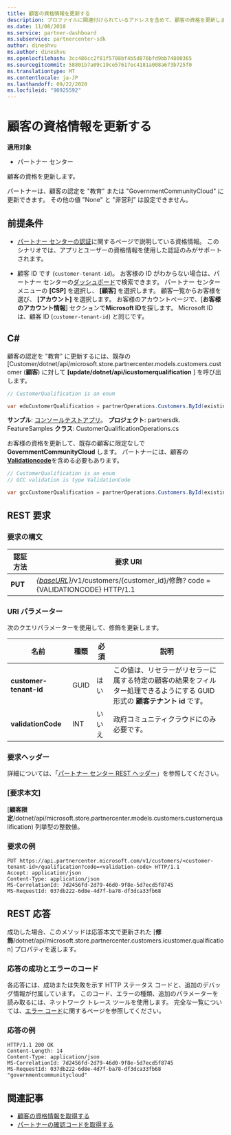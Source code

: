 ```yaml
---
title: 顧客の資格情報を更新する
description: プロファイルに関連付けられているアドレスを含めて、顧客の資格を更新します。
ms.date: 11/08/2018
ms.service: partner-dashboard
ms.subservice: partnercenter-sdk
author: dineshvu
ms.author: dineshvu
ms.openlocfilehash: 3cc486cc2f81f5708bf4b5d876bfd9bb74800365
ms.sourcegitcommit: 58801b7a09c19ce57617ec4181a008a673b725f0
ms.translationtype: MT
ms.contentlocale: ja-JP
ms.lasthandoff: 09/22/2020
ms.locfileid: "90925592"
---
```

# <a name="update-a-customers-qualification"></a>顧客の資格情報を更新する

**適用対象**

- パートナー センター

顧客の資格を更新します。

パートナーは、顧客の認定を "教育" または "GovernmentCommunityCloud" に更新できます。 その他の値 "None" と "非営利" は設定できません。

## <a name="prerequisites"></a>前提条件

- [パートナー センターの認証](partner-center-authentication.md)に関するページで説明している資格情報。 このシナリオでは、アプリとユーザーの資格情報を使用した認証のみがサポートされます。

- 顧客 ID です (`customer-tenant-id`)。 お客様の ID がわからない場合は、パートナー センターの[ダッシュボード](https://partner.microsoft.com/dashboard)で検索できます。 パートナー センター メニューの **[CSP]** を選択し、 **[顧客]** を選択します。 顧客一覧からお客様を選び、 **[アカウント]** を選択します。 お客様のアカウントページで、[**お客様のアカウント情報**] セクションで**Microsoft ID**を探します。 Microsoft ID は、顧客 ID (`customer-tenant-id`) と同じです。

## <a name="c"></a>C\#

顧客の認定を "教育" に更新するには、既存の [Customer/dotnet/api/microsoft.store.partnercenter.models.customers.customer (**顧客**) に対して **[update/dotnet/api/icustomerqualification** ] を呼び出します。

``` csharp
// CustomerQualification is an enum

var eduCustomerQualification = partnerOperations.Customers.ById(existingCustomer.Id).Qualification.Update(CustomerQualification.Education);
```

**サンプル**: [コンソールテストアプリ](console-test-app.md)。 **プロジェクト**: partnersdk. FeatureSamples **クラス**: CustomerQualificationOperations.cs

お客様の資格を更新して、既存の顧客に限定なしで **GovernmentCommunityCloud** します。  パートナーには、顧客の [**Validationcode**](utility-resources.md#validationcode)を含める必要もあります。

``` csharp
// CustomerQualification is an enum
// GCC validation is type ValidationCode

var gccCustomerQualification = partnerOperations.Customers.ById(existingCustomer.Id).Qualification.Update(CustomerQualification.GovernmentCommunityCloud, gccValidation);
```

## <a name="rest-request"></a>REST 要求

### <a name="request-syntax"></a>要求の構文

| 認証方法  | 要求 URI                                                                                             |
|---------|---------------------------------------------------------------------------------------------------------|
| **PUT** | [*{baseURL}*](partner-center-rest-urls.md)/v1/customers/{customer_id}/修飾? code = {VALIDATIONCODE} HTTP/1.1 |

### <a name="uri-parameter"></a>URI パラメーター

次のクエリパラメーターを使用して、修飾を更新します。

| 名前                   | 種類 | 必須 | 説明                                                                                                                                            |
|------------------------|------|----------|--------------------------------------------------------------------------------------------------------------------------------------------------------|
| **customer-tenant-id** | GUID | はい      | この値は、リセラーがリセラーに属する特定の顧客の結果をフィルター処理できるようにする GUID 形式の **顧客テナント id** です。 |
| **validationCode**     | INT  | いいえ       | 政府コミュニティクラウドにのみ必要です。                                                                                                            |

### <a name="request-headers"></a>要求ヘッダー

詳細については、「[パートナー センター REST ヘッダー](headers.md)」を参照してください。

### <a name="request-body"></a>[要求本文]

[**顧客限定**/dotnet/api/microsoft.store.partnercenter.models.customers.customerqualification) 列挙型の整数値。

### <a name="request-example"></a>要求の例

```http
PUT https://api.partnercenter.microsoft.com/v1/customers/<customer-tenant-id>/qualification?code=<validation-code> HTTP/1.1
Accept: application/json
Content-Type: application/json
MS-CorrelationId: 7d2456fd-2d79-46d0-9f8e-5d7ecd5f8745
MS-RequestId: 037db222-6d8e-4d7f-ba78-df3dca33fb68

```

## <a name="rest-response"></a>REST 応答

成功した場合、このメソッドは応答本文で更新された [**修飾**/dotnet/api/microsoft.store.partnercenter.customers.icustomer.qualification] プロパティを返します。

### <a name="response-success-and-error-codes"></a>応答の成功とエラーのコード

各応答には、成功または失敗を示す HTTP ステータス コードと、追加のデバッグ情報が付属しています。 このコード、エラーの種類、追加のパラメーターを読み取るには、ネットワーク トレース ツールを使用します。 完全な一覧については、[エラー コード](error-codes.md)に関するページを参照してください。

### <a name="response-example"></a>応答の例

```http
HTTP/1.1 200 OK
Content-Length: 14
Content-Type: application/json
MS-CorrelationId: 7d2456fd-2d79-46d0-9f8e-5d7ecd5f8745
MS-RequestId: 037db222-6d8e-4d7f-ba78-df3dca33fb68
"governmentcommunitycloud"
```

## <a name="related-articles"></a>関連記事

- [顧客の資格情報を取得する](get-a-customer-s-qualification.md)
- [パートナーの確認コードを取得する](get-a-partner-s-validation-codes.md)
